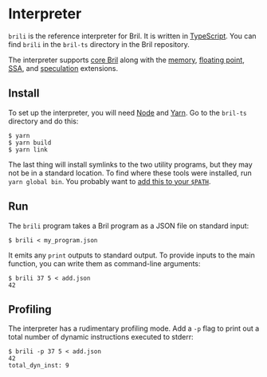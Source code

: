 Interpreter
===========

`brili` is the reference interpreter for Bril.
It is written in [TypeScript][].
You can find `brili` in the `bril-ts` directory in the Bril repository.

The interpreter supports [core Bril](../lang/core.md) along with the [memory](../lang/memory.md), [floating point](../lang/float.md), [SSA](../lang/ssa.md), and [speculation](../lang/spec.md) extensions.

Install
-------

To set up the interpreter, you will need [Node][] and [Yarn][].
Go to the `bril-ts` directory and do this:

    $ yarn
    $ yarn build
    $ yarn link

The last thing will install symlinks to the two utility programs, but they may not be in a standard location.
To find where these tools were installed, run `yarn global bin`.
You probably want to [add this to your `$PATH`][path].

[node]: https://nodejs.org/en/
[yarn]: https://yarnpkg.com/en/
[path]: https://unix.stackexchange.com/a/26059/61192
[typescript]: https://www.typescriptlang.org

Run
---

The `brili` program takes a Bril program as a JSON file on standard input:

    $ brili < my_program.json

It emits any `print` outputs to standard output.
To provide inputs to the main function, you can write them as command-line arguments:

    $ brili 37 5 < add.json
    42

Profiling
---------

The interpreter has a rudimentary profiling mode.
Add a `-p` flag to print out a total number of dynamic instructions executed to stderr:

    $ brili -p 37 5 < add.json
    42
    total_dyn_inst: 9
